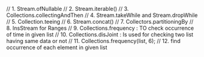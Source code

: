 // 1.  Stream.ofNullable
// 2.  Stream.iterable()
// 3.  Collections.collectingAndThen
// 4.  Stream.takeWhile and Stream.dropWhile
// 5.  Collection.teeing
// 6.  Stream.concat()
// 7.  Collectors.partitioningBy
// 8.  InsStream for Ranges
// 9.  Collections.frequency : TO check occurrence of time in given list
// 10. Collections.disJoint : Is used for checking two list having same data or not
// 11. Collections.frequency(list, 6);
// 12. find occurrence of each element in given list
